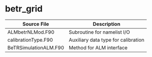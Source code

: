 # betr_grid

|Source File        | Description |
|------|----|
|  ALMbetrNLMod.F90|Subroutine for namelist I/O|
|  calibrationType.F90|Auxiliary data type for calibration|
|  BeTRSimulationALM.F90|Method for ALM interface|
